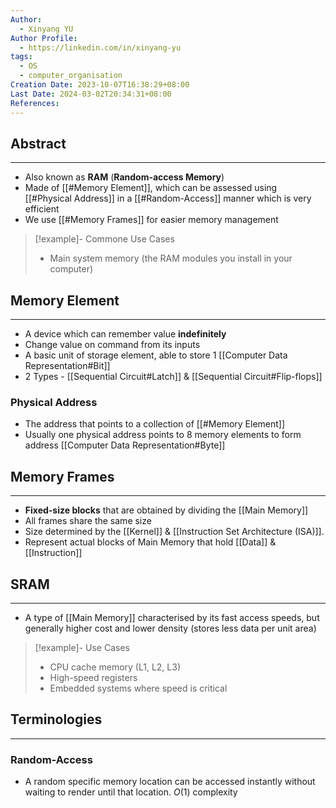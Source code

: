```yaml
---
Author:
  - Xinyang YU
Author Profile:
  - https://linkedin.com/in/xinyang-yu
tags:
  - OS
  - computer_organisation
Creation Date: 2023-10-07T16:38:29+08:00
Last Date: 2024-03-02T20:34:31+08:00
References: 
---
```

## Abstract
---
- Also known as **RAM** (**Random-access Memory**)
- Made of [[#Memory Element]], which can be assessed using [[#Physical Address]] in a [[#Random-Access]] manner which is very efficient
- We use [[#Memory Frames]] for easier memory management 

>[!example]- Commone Use Cases
> - Main system memory (the RAM modules you install in your computer)

## Memory Element
---
- A device which can remember value **indefinitely**
- Change value on command from its inputs
- A basic unit of storage element, able to store 1 [[Computer Data Representation#Bit]]
- 2 Types - [[Sequential Circuit#Latch]] & [[Sequential Circuit#Flip-flops]]

### Physical Address
- The address that points to a collection of [[#Memory Element]]
- Usually one physical address points to 8 memory elements to form address [[Computer Data Representation#Byte]]


## Memory Frames
---
- **Fixed-size blocks** that are obtained by dividing the [[Main Memory]]
- All frames share the same size 
- Size determined by the [[Kernel]] & [[Instruction Set Architecture (ISA)]].
- Represent actual blocks of Main Memory that hold [[Data]] & [[Instruction]]

## SRAM
---
- A type of [[Main Memory]] characterised by its fast access speeds, but generally higher cost and lower density (stores less data per unit area)

>[!example]- Use Cases
> - CPU cache memory (L1, L2, L3)
> - High-speed registers
> - Embedded systems where speed is critical

## Terminologies
---
### Random-Access
- A random specific memory location can be accessed instantly without waiting to render until that location. $O(1)$ complexity


